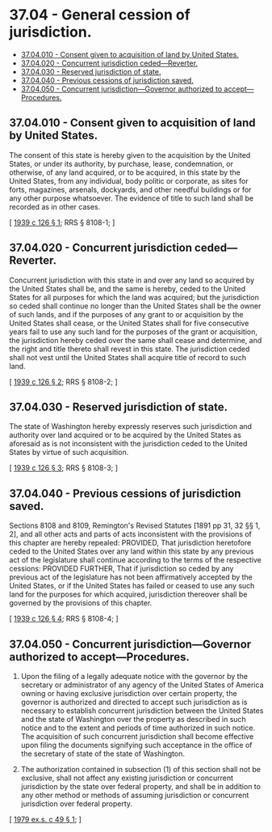 # 37.04 - General cession of jurisdiction.
* [37.04.010 - Consent given to acquisition of land by United States.](#3704010---consent-given-to-acquisition-of-land-by-united-states)
* [37.04.020 - Concurrent jurisdiction ceded—Reverter.](#3704020---concurrent-jurisdiction-cededreverter)
* [37.04.030 - Reserved jurisdiction of state.](#3704030---reserved-jurisdiction-of-state)
* [37.04.040 - Previous cessions of jurisdiction saved.](#3704040---previous-cessions-of-jurisdiction-saved)
* [37.04.050 - Concurrent jurisdiction—Governor authorized to accept—Procedures.](#3704050---concurrent-jurisdictiongovernor-authorized-to-acceptprocedures)
## 37.04.010 - Consent given to acquisition of land by United States.
The consent of this state is hereby given to the acquisition by the United States, or under its authority, by purchase, lease, condemnation, or otherwise, of any land acquired, or to be acquired, in this state by the United States, from any individual, body politic or corporate, as sites for forts, magazines, arsenals, dockyards, and other needful buildings or for any other purpose whatsoever. The evidence of title to such land shall be recorded as in other cases.

\[ [1939 c 126 § 1](http://leg.wa.gov/CodeReviser/documents/sessionlaw/1939c126.pdf?cite=1939%20c%20126%20§%201); RRS § 8108-1; \]

## 37.04.020 - Concurrent jurisdiction ceded—Reverter.
Concurrent jurisdiction with this state in and over any land so acquired by the United States shall be, and the same is hereby, ceded to the United States for all purposes for which the land was acquired; but the jurisdiction so ceded shall continue no longer than the United States shall be the owner of such lands, and if the purposes of any grant to or acquisition by the United States shall cease, or the United States shall for five consecutive years fail to use any such land for the purposes of the grant or acquisition, the jurisdiction hereby ceded over the same shall cease and determine, and the right and title thereto shall revest in this state. The jurisdiction ceded shall not vest until the United States shall acquire title of record to such land.

\[ [1939 c 126 § 2](http://leg.wa.gov/CodeReviser/documents/sessionlaw/1939c126.pdf?cite=1939%20c%20126%20§%202); RRS § 8108-2; \]

## 37.04.030 - Reserved jurisdiction of state.
The state of Washington hereby expressly reserves such jurisdiction and authority over land acquired or to be acquired by the United States as aforesaid as is not inconsistent with the jurisdiction ceded to the United States by virtue of such acquisition.

\[ [1939 c 126 § 3](http://leg.wa.gov/CodeReviser/documents/sessionlaw/1939c126.pdf?cite=1939%20c%20126%20§%203); RRS § 8108-3; \]

## 37.04.040 - Previous cessions of jurisdiction saved.
Sections 8108 and 8109, Remington's Revised Statutes [1891 pp 31, 32 §§ 1, 2], and all other acts and parts of acts inconsistent with the provisions of this chapter are hereby repealed: PROVIDED, That jurisdiction heretofore ceded to the United States over any land within this state by any previous act of the legislature shall continue according to the terms of the respective cessions: PROVIDED FURTHER, That if jurisdiction so ceded by any previous act of the legislature has not been affirmatively accepted by the United States, or if the United States has failed or ceased to use any such land for the purposes for which acquired, jurisdiction thereover shall be governed by the provisions of this chapter.

\[ [1939 c 126 § 4](http://leg.wa.gov/CodeReviser/documents/sessionlaw/1939c126.pdf?cite=1939%20c%20126%20§%204); RRS § 8108-4; \]

## 37.04.050 - Concurrent jurisdiction—Governor authorized to accept—Procedures.
1. Upon the filing of a legally adequate notice with the governor by the secretary or administrator of any agency of the United States of America owning or having exclusive jurisdiction over certain property, the governor is authorized and directed to accept such jurisdiction as is necessary to establish concurrent jurisdiction between the United States and the state of Washington over the property as described in such notice and to the extent and periods of time authorized in such notice. The acquisition of such concurrent jurisdiction shall become effective upon filing the documents signifying such acceptance in the office of the secretary of state of the state of Washington.

2. The authorization contained in subsection (1) of this section shall not be exclusive, shall not affect any existing jurisdiction or concurrent jurisdiction by the state over federal property, and shall be in addition to any other method or methods of assuming jurisdiction or concurrent jurisdiction over federal property.

\[ [1979 ex.s. c 49 § 1](http://leg.wa.gov/CodeReviser/documents/sessionlaw/1979ex1c49.pdf?cite=1979%20ex.s.%20c%2049%20§%201); \]

